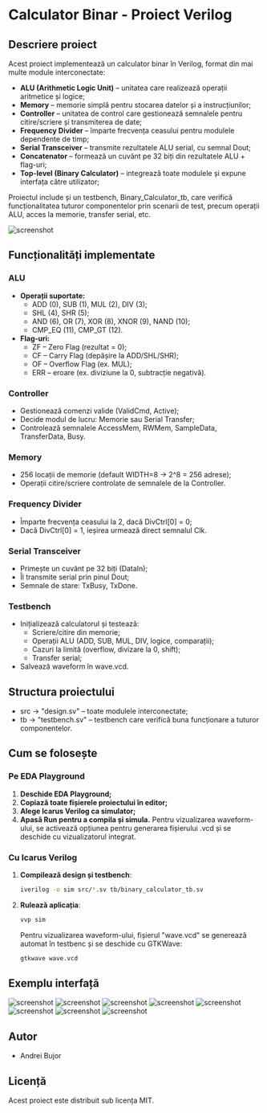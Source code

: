 # Calculator Binar - Proiect Verilog

## Descriere proiect

Acest proiect implementează un calculator binar în Verilog, format din mai multe module interconectate:

- **ALU (Arithmetic Logic Unit)** – unitatea care realizează operații aritmetice și logice;
- **Memory** – memorie simplă pentru stocarea datelor și a instrucțiunilor;
- **Controller** – unitatea de control care gestionează semnalele pentru citire/scriere și transmiterea de date;
- **Frequency Divider** – împarte frecvența ceasului pentru modulele dependente de timp;
- **Serial Transceiver** – transmite rezultatele ALU serial, cu semnal Dout;
- **Concatenator** – formează un cuvânt pe 32 biți din rezultatele ALU + flag-uri;
- **Top-level (Binary Calculator)** – integrează toate modulele și expune interfața către utilizator;

Proiectul include și un testbench, Binary_Calculator_tb, care verifică funcționalitatea tuturor componentelor prin scenarii de test, precum operații ALU, acces la memorie, transfer serial, etc.

![screenshot](Screenshot9.png)

## Funcționalități implementate

### ALU
- **Operații suportate:**
  - ADD (0), SUB (1), MUL (2), DIV (3);
  - SHL (4), SHR (5);
  - AND (6), OR (7), XOR (8), XNOR (9), NAND (10);
  - CMP_EQ (11), CMP_GT (12).
- **Flag-uri:**
  - ZF – Zero Flag (rezultat = 0);
  - CF – Carry Flag (depășire la ADD/SHL/SHR);
  - OF – Overflow Flag (ex. MUL);
  - ERR – eroare (ex. diviziune la 0, subtracție negativă).

### Controller
- Gestionează comenzi valide (ValidCmd, Active);
- Decide modul de lucru: Memorie sau Serial Transfer;
- Controlează semnalele AccessMem, RWMem, SampleData, TransferData, Busy.

### Memory
- 256 locații de memorie (default WIDTH=8 -> 2^8 = 256 adrese);
- Operații citire/scriere controlate de semnalele de la Controller.

### Frequency Divider
- Împarte frecvența ceasului la 2, dacă DivCtrl[0] = 0;
- Dacă DivCtrl[0] = 1, ieșirea urmează direct semnalul Clk.

### Serial Transceiver
- Primește un cuvânt pe 32 biți (DataIn);
- Îl transmite serial prin pinul Dout;
- Semnale de stare: TxBusy, TxDone.

### Testbench
- Inițializează calculatorul și testează:
  - Scriere/citire din memorie;
  - Operații ALU (ADD, SUB, MUL, DIV, logice, comparații);
  - Cazuri la limită (overflow, divizare la 0, shift);
  - Transfer serial;
- Salvează waveform în wave.vcd.

## Structura proiectului

- src -> "design.sv" – toate modulele interconectate;
- tb -> "testbench.sv" – testbench care verifică buna funcționare a tuturor componentelor.

## Cum se folosește

### Pe EDA Playground

1. **Deschide EDA Playground;**
2. **Copiază toate fișierele proiectului în editor;**
3. **Alege Icarus Verilog ca simulator;**
4. **Apasă Run pentru a compila și simula.** Pentru vizualizarea waveform-ului, se activează opțiunea pentru generarea fișierului .vcd și se deschide cu vizualizatorul integrat.

### Cu Icarus Verilog

1. **Compilează design și testbench**:
    ```bash
    iverilog -o sim src/*.sv tb/binary_calculator_tb.sv
    ```
2. **Rulează aplicația**:
    ```bash
    vvp sim
    ```
    Pentru vizualizarea waveform-ului, fișierul "wave.vcd" se generează automat în testbenc și se deschide cu GTKWave:
   ```bash
   gtkwave wave.vcd
   ```

## Exemplu interfață
![screenshot](Screenshot1.png)
![screenshot](Screenshot2.png)
![screenshot](Screenshot3.png)
![screenshot](Screenshot4.png)
![screenshot](Screenshot5.png)
![screenshot](Screenshot6.png)
![screenshot](Screenshot7.png)
![screenshot](Screenshot8.png)
## Autor

- Andrei Bujor

## Licență

Acest proiect este distribuit sub licența MIT.

